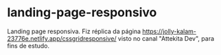 # landing-page-responsivo
Landing page responsiva. 
Fiz réplica da página https://jolly-kalam-23776e.netlify.app/cssgridresponsive/ visto no canal "Attekita Dev", para fins de estudo.
